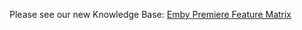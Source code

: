 Please see our new Knowledge Base: [Emby Premiere Feature Matrix](https://support.emby.media/support/solutions/articles/44001173099-emby-premiere-feature-matrix)